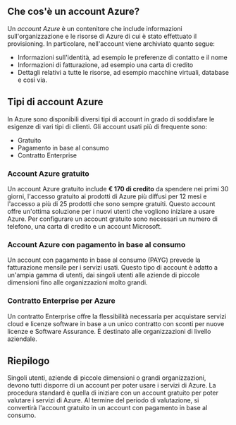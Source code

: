 ## <a name="what-is-an-azure-account"></a>Che cos'è un account Azure?

Un _account Azure_ è un contenitore che include informazioni sull'organizzazione e le risorse di Azure di cui è stato effettuato il provisioning. In particolare, nell'account viene archiviato quanto segue:

- Informazioni sull'identità, ad esempio le preferenze di contatto e il nome
- Informazioni di fatturazione, ad esempio una carta di credito
- Dettagli relativi a tutte le risorse, ad esempio macchine virtuali, database e così via.

## <a name="azure-account-types"></a>Tipi di account Azure

In Azure sono disponibili diversi tipi di account in grado di soddisfare le esigenze di vari tipi di clienti. Gli account usati più di frequente sono:

- Gratuito
- Pagamento in base al consumo
- Contratto Enterprise

### <a name="azure-free-account"></a>Account Azure gratuito

Un account Azure gratuito include **€ 170 di credito** da spendere nei primi 30 giorni, l'accesso gratuito ai prodotti di Azure più diffusi per 12 mesi e l'accesso a più di 25 prodotti che sono sempre gratuiti. Questo account offre un'ottima soluzione per i nuovi utenti che vogliono iniziare a usare Azure. Per configurare un account gratuito sono necessari un numero di telefono, una carta di credito e un account Microsoft.

### <a name="azure-pay-as-you-go-account"></a>Account Azure con pagamento in base al consumo

Un account con pagamento in base al consumo (PAYG) prevede la fatturazione mensile per i servizi usati. Questo tipo di account è adatto a un'ampia gamma di utenti, dai singoli utenti alle aziende di piccole dimensioni fino alle organizzazioni molto grandi.

### <a name="azure-enterprise-agreement"></a>Contratto Enterprise per Azure

Un contratto Enterprise offre la flessibilità necessaria per acquistare servizi cloud e licenze software in base a un unico contratto con sconti per nuove licenze e Software Assurance. È destinato alle organizzazioni di livello aziendale.

## <a name="summary"></a>Riepilogo

Singoli utenti, aziende di piccole dimensioni o grandi organizzazioni, devono tutti disporre di un account per poter usare i servizi di Azure. La procedura standard è quella di iniziare con un account gratuito per poter valutare i servizi di Azure. Al termine del periodo di valutazione, si convertirà l'account gratuito in un account con pagamento in base al consumo.
